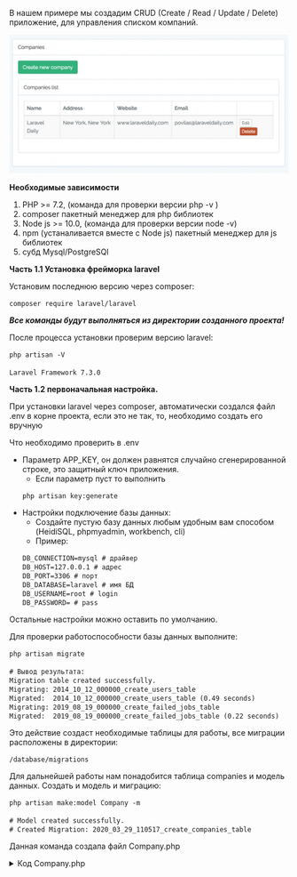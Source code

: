 В нашем примере мы создадим CRUD (Create / Read / Update / Delete) приложение, для управления списком компаний.

![](assets/img/laravel-vue-crud.png)

**Необходимые зависимости**
1. PHP >= 7.2, (команда для проверки версии php -v )
2. composer пакетный менеджер для php библиотек
3. Node js >= 10.0, (команда для проверки версии node -v)
4. npm (устаналивается вместе с Node js) пакетный менеджер для js библиотек
5. субд Mysql/PostgreSQl

**Часть 1.1 Установка фрейморка laravel**

Установим последнюю версию через composer:
```shell script
composer require laravel/laravel
```

_**Все команды будут выполняться из директории созданного проекта!**_

После процесса установки проверим версию laravel:
```shell script
php artisan -V

Laravel Framework 7.3.0
```

**Часть 1.2 первоначальная настройка.**

При установки laravel через composer, автоматически создался файл .env в корне проекта, если это не так, то, необходимо
создать его вручную

Что необходимо проверить в .env

- Параметр APP_KEY, он должен равнятся случайно сгенерированной строке, это защитный ключ приложения.
    - Если параметр пуст то выполнить
    ```shell script
    php artisan key:generate
    ```
- Настройки подключение базы данных:
    - Создайте пустую базу данных любым удобным вам способом (HeidiSQL, phpmyadmin, workbench, cli)
    - Пример:
    ```apacheconfig
    DB_CONNECTION=mysql # драйвер
    DB_HOST=127.0.0.1 # адрес
    DB_PORT=3306 # порт
    DB_DATABASE=laravel # имя БД
    DB_USERNAME=root # login
    DB_PASSWORD= # pass
    ```
  
Остальные настройки можно оставить по умолчанию.

Для проверки работоспособности базы данных выполните:

```shell script
php artisan migrate

# Вывод результата:
Migration table created successfully.
Migrating: 2014_10_12_000000_create_users_table
Migrated:  2014_10_12_000000_create_users_table (0.49 seconds)
Migrating: 2019_08_19_000000_create_failed_jobs_table
Migrated:  2019_08_19_000000_create_failed_jobs_table (0.22 seconds)

```

Это действие создаст необходимые таблицы для работы, все миграции расположены в директории:
```shell script
/database/migrations
```

Для дальнейшей работы нам понадобится таблица companies и модель данных.
Создать и модель и миграцию:

```shell script
php artisan make:model Company -m

# Model created successfully.
# Created Migration: 2020_03_29_110517_create_companies_table

```


Данная команда создала файл Company.php

<details>
    <summary>Код Company.php</summary>
    <p>
    
```php

<?php

namespace App;

use Illuminate\Database\Eloquent\Model;

class Company extends Model
{
    //
}
```
    
    </p>
</details>  